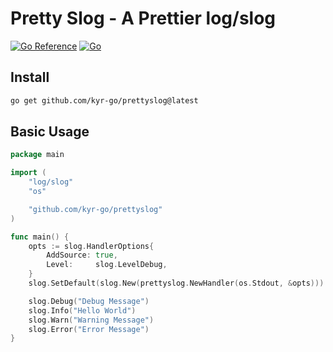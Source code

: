 # Pretty Slog - A Prettier log/slog
[![Go Reference](https://pkg.go.dev/badge/github.com/kyr-go/prettyslog.svg)](https://pkg.go.dev/github.com/kyr-go/prettyslog)
[![Go](https://github.com/kyr-go/prettyslog/actions/workflows/go.yml/badge.svg)](https://github.com/kyr-go/prettyslog/actions/workflows/go.yml)

## Install
```bash
go get github.com/kyr-go/prettyslog@latest
```

## Basic Usage
```go
package main

import (
	"log/slog"
	"os"

	"github.com/kyr-go/prettyslog"
)

func main() {
	opts := slog.HandlerOptions{
		AddSource: true,
		Level:     slog.LevelDebug,
	}
	slog.SetDefault(slog.New(prettyslog.NewHandler(os.Stdout, &opts)))

	slog.Debug("Debug Message")
	slog.Info("Hello World")
	slog.Warn("Warning Message")
	slog.Error("Error Message")
}
```
